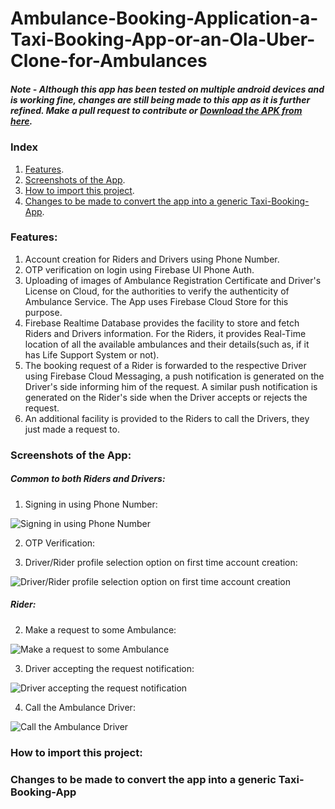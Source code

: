 # Ambulance-Booking-Application-a-Taxi-Booking-App-or-an-Ola-Uber-Clone-for-Ambulances

##### Note - Although this app has been tested on multiple android devices and is working fine, changes are still being made to this app as it is further refined. Make a pull request to contribute or [Download the APK from here](https://drive.google.com/file/d/1v5nG8eZZLXAVLXuEjwbvRaTuPRCeIDBH/view?usp=sharing).


### Index
1. [Features](https://github.com/dmast3r/Ambulance-Booking-Application-a-Taxi-Booking-App-or-an-Ola-Uber-Clone-for-Ambulances/blob/master/README.md#features).
2. [Screenshots of the App](https://github.com/dmast3r/Ambulance-Booking-Application-a-Taxi-Booking-App-or-an-Ola-Uber-Clone-for-Ambulances/blob/master/README.md#screenshots-of-the-app).
3. [How to import this project](https://github.com/dmast3r/Ambulance-Booking-Application-a-Taxi-Booking-App-or-an-Ola-Uber-Clone-for-Ambulances/blob/master/README.md#how-to-import-this-project).
4. [Changes to be made to convert the app into a generic Taxi-Booking-App](https://github.com/dmast3r/Ambulance-Booking-Application-a-Taxi-Booking-App-or-an-Ola-Uber-Clone-for-Ambulances/blob/master/README.md#changes-to-be-made-to-conver-the-app-into-a-generic-taxi-booking-app).

### Features:
1. Account creation for Riders and Drivers using Phone Number.
2. OTP verification on login using Firebase UI Phone Auth.
3. Uploading of images of Ambulance Registration Certificate and Driver's License on Cloud, for the authorities to verify the authenticity of Ambulance Service. The App uses Firebase Cloud Store for this purpose.
4. Firebase Realtime Database provides the facility to store and fetch Riders and Drivers information. For the Riders, it provides Real-Time location of all the available ambulances and their details(such as, if it has Life Support System or not).
5. The booking request of a Rider is forwarded to the respective Driver using Firebase Cloud Messaging, a push notification is generated on the Driver's side informing him of the request. A similar push notification is generated on the Rider's side when the Driver accepts or rejects the request.
6. An additional facility is provided to the Riders to call the Drivers, they just made a request to.

### Screenshots of the App:

##### Common to both Riders and Drivers:

1. Signing in using Phone Number:

![Signing in using Phone Number](https://github.com/dmast3r/Ambulance-Booking-Application-a-Taxi-Booking-App-or-an-Ola-Uber-Clone-for-Ambulances/blob/master/screenshots/Both/IMG_20181225_190019.jpg)

2. OTP Verification:

3. Driver/Rider profile selection option on first time account creation:

![Driver/Rider profile selection option on first time account creation](https://github.com/dmast3r/Ambulance-Booking-Application-a-Taxi-Booking-App-or-an-Ola-Uber-Clone-for-Ambulances/blob/master/screenshots/Rider/Screenshot_2018-12-21-19-42-59-761_com.project.sih.ambulancebookingapplication.png)

##### Rider:

2. Make a request to some Ambulance:

![Make a request to some Ambulance](https://github.com/dmast3r/Ambulance-Booking-Application-a-Taxi-Booking-App-or-an-Ola-Uber-Clone-for-Ambulances/blob/master/screenshots/Rider/IMG_20181225_185829.jpg)

3. Driver accepting the request notification:

![Driver accepting the request notification](https://github.com/dmast3r/Ambulance-Booking-Application-a-Taxi-Booking-App-or-an-Ola-Uber-Clone-for-Ambulances/blob/master/screenshots/Rider/IMG_20181225_185643.jpg)

4. Call the Ambulance Driver:

![Call the Ambulance Driver](https://github.com/dmast3r/Ambulance-Booking-Application-a-Taxi-Booking-App-or-an-Ola-Uber-Clone-for-Ambulances/blob/master/screenshots/Rider/IMG_20181225_185320.jpg)

### How to import this project:

### Changes to be made to convert the app into a generic Taxi-Booking-App

